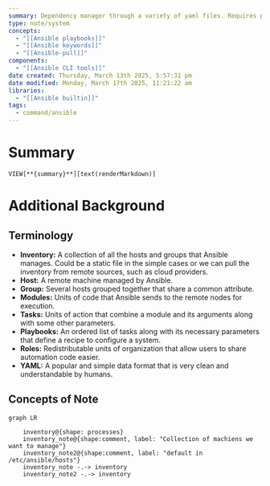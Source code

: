 ```yaml
---
summary: Dependency manager through a variety of yaml files. Requires python 3.8.
type: note/system
concepts:
  - "[[Ansible playbooks]]"
  - "[[Ansible keywords]]"
  - "[[Ansible-pull]]"
components:
  - "[[Ansible CLI tools]]"
date created: Thursday, March 13th 2025, 5:57:31 pm
date modified: Monday, March 17th 2025, 11:21:22 am
libraries:
  - "[[Ansible builtin]]"
tags:
  - command/ansible
---
```

# Summary
`VIEW[**{summary}**][text(renderMarkdown)]`

# Additional Background
## Terminology
- **Inventory:** A collection of all the hosts and groups that Ansible manages. Could be a static file in the simple cases or we can pull the inventory from remote sources, such as cloud providers.
- **Host:** A remote machine managed by Ansible.
- **Group:** Several hosts grouped together that share a common attribute.
- **Modules:** Units of code that Ansible sends to the remote nodes for execution.
- **Tasks:** Units of action that combine a module and its arguments along with some other parameters.
- **​​Playbooks:** An ordered list of tasks along with its necessary parameters that define a recipe to configure a system.
- **Roles:** Redistributable units of organization that allow users to share automation code easier.
- **YAML:** A popular and simple data format that is very clean and understandable by humans.

## Concepts of Note
```mermaid
graph LR

	inventory@{shape: processes}
	inventory_note@{shape:comment, label: "Collection of machiens we want to manage"}
	inventory_note2@{shape:comment, label: "default in /etc/ansible/hosts"}
	inventory_note -.-> inventory
	inventory_note2 -.-> inventory

```
